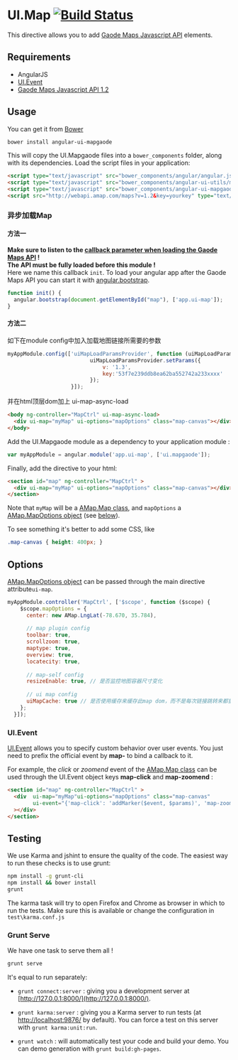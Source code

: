 # UI.Map [![Build Status](https://secure.travis-ci.org/angular-ui/ui-map.png)](http://travis-ci.org/angular-ui/ui-map)

This directive allows you to add [Gaode Maps Javascript API](http://api.amap.com/javascript) elements.

## Requirements

- AngularJS
- [UI.Event](https://github.com/angular-ui/ui-utils/blob/master/modules/event/event.js)
- [Gaode Maps Javascript API 1.2](http://api.amap.com/javascript)

## Usage

You can get it from [Bower](http://bower.io/)

```sh
bower install angular-ui-mapgaode
```  

This will copy the UI.Mapgaode files into a `bower_components` folder, along with its dependencies. Load the script files in your application:

```html
<script type="text/javascript" src="bower_components/angular/angular.js"></script>
<script type="text/javascript" src="bower_components/angular-ui-utils/modules/event/event.js "></script>
<script type="text/javascript" src="bower_components/angular-ui-mapgaode/src/ui-map.js"></script>
<script src="http://webapi.amap.com/maps?v=1.2&key=yourkey" type="text/javascript"></script>
```
### 异步加载Map
#### 方法一
__Make sure to listen to the [callback parameter when loading the Gaode Maps API](http://api.amap.com/javascript/guide#callback) !   
The API must be fully loaded before this module !__  
Here we name this callback `init`. To load your angular app after the Gaode Maps API you can start it with [angular.bootstrap](http://docs.angularjs.org/api/angular.bootstrap). 

```javascript
function init() {
  angular.bootstrap(document.getElementById("map"), ['app.ui-map']);
}
```
#### 方法二
如下在module config中加入加载地图链接所需要的参数
```javascript
myAppModule.config(['uiMapLoadParamsProvider', function (uiMapLoadParamsProvider) {
                          uiMapLoadParamsProvider.setParams({
                              v: '1.3',
                              key:'53f7e239ddb8ea62ba552742a233xxxx'
                          });
                    }]);
```
并在html顶层dom加上 ui-map-async-load
```html
<body ng-controller="MapCtrl" ui-map-async-load>
  <div ui-map="myMap" ui-options="mapOptions" class="map-canvas"></div>
</body>
```


Add the UI.Mapgaode module as a dependency to your application module :

```javascript
var myAppModule = angular.module('app.ui-map', ['ui.mapgaode']);
```

Finally, add the directive to your html:

```html
<section id="map" ng-controller="MapCtrl" >
  <div ui-map="myMap" ui-options="mapOptions" class="map-canvas"></div>
</section>
```
Note that `myMap` will be a [AMap.Map class](http://api.amap.com/javascript/reference/map), and `mapOptions` a [AMap.MapOptions object](http://api.amap.com/javascript/reference/map#MapOption) (see [below](#options)).

To see something it's better to add some CSS, like

```css
.map-canvas { height: 400px; }
```

## Options

[AMap.MapOptions object](http://api.amap.com/javascript/reference/map#MapOption) can be passed through the main directive attribute`ui-map`.

```javascript
myAppModule.controller('MapCtrl', ['$scope', function ($scope) {
    $scope.mapOptions = {
      center: new AMap.LngLat(-78.670, 35.784),
      
      // map plugin config
      toolbar: true,
      scrollzoom: true,
      maptype: true,
      overview: true,
      locatecity: true,
      
      // map-self config
      resizeEnable: true, // 是否监控地图容器尺寸变化
      
      // ui map config
      uiMapCache: true // 是否使用缓存来缓存此map dom，而不是每次链接跳转来都重新创建
    };
  }]);
```

### UI.Event

[UI.Event](http://angular-ui.github.io/ui-utils/#/event) allows you to specify custom behavior over user events. You just need to prefix the official event by __map-__ to bind a callback to it.  

For example, the _click_ or *zoomend* event of the [AMap.Map class](http://api.amap.com/javascript/reference/map) can be used through the UI.Event object keys __map-click__ and **map-zoomend** :

```html
<section id="map" ng-controller="MapCtrl" >
  <div  ui-map="myMap"ui-options="mapOptions" class="map-canvas" 
        ui-event="{'map-click': 'addMarker($event, $params)', 'map-zoomend': 'setZoomMessage(myMap.getZoom())' }"
  ></div>
</section>
```


## Testing

We use Karma and jshint to ensure the quality of the code.  The easiest way to run these checks is to use grunt:

```sh
npm install -g grunt-cli
npm install && bower install
grunt
```

The karma task will try to open Firefox and Chrome as browser in which to run the tests.  Make sure this is available or change the configuration in `test\karma.conf.js`


### Grunt Serve

We have one task to serve them all !

```sh
grunt serve
```

It's equal to run separately:

* `grunt connect:server` : giving you a development server at [http://127.0.0.1:8000/](http://127.0.0.1:8000/).

* `grunt karma:server` : giving you a Karma server to run tests (at [http://localhost:9876/](http://localhost:9876/) by default). You can force a test on this server with `grunt karma:unit:run`.

* `grunt watch` : will automatically test your code and build your demo.  You can demo generation with `grunt build:gh-pages`.
